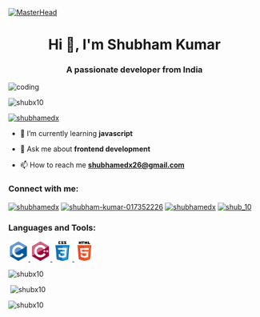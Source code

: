 [![MasterHead](https://images.hdqwalls.com/wallpapers/programming-world-map-on.jpg)](https://Shubx10.io)
<h1 align="center">Hi 👋, I'm Shubham Kumar</h1>
<h3 align="center">A passionate developer from India</h3>
<img alt="coding" src="https://64.media.tumblr.com/2d0af9c90d1b1107313cc20bda01548a/tumblr_outwxnanpp1u79o2lo1_1280.gifv" width="1500" height="500">

<p align="left"> <img src="https://komarev.com/ghpvc/?username=shubx10&label=Profile%20views&color=0e75b6&style=flat" alt="shubx10" /> </p>

<p align="left"> <a href="https://twitter.com/shubhamedx" target="blank"><img src="https://img.shields.io/twitter/follow/shubhamedx?logo=twitter&style=for-the-badge" alt="shubhamedx" /></a> </p>

- 🌱 I’m currently learning **javascript**

- 💬 Ask me about **frontend development**

- 📫 How to reach me **shubhamedx26@gmail.com**

<h3 align="left">Connect with me:</h3>
<p align="left">
<a href="https://twitter.com/shubhamedx" target="blank"><img align="center" src="https://raw.githubusercontent.com/rahuldkjain/github-profile-readme-generator/master/src/images/icons/Social/twitter.svg" alt="shubhamedx" height="30" width="40" /></a>
<a href="https://linkedin.com/in/shubham-kumar-017352226" target="blank"><img align="center" src="https://raw.githubusercontent.com/rahuldkjain/github-profile-readme-generator/master/src/images/icons/Social/linked-in-alt.svg" alt="shubham-kumar-017352226" height="30" width="40" /></a>
<a href="https://instagram.com/shubhamedx" target="blank"><img align="center" src="https://raw.githubusercontent.com/rahuldkjain/github-profile-readme-generator/master/src/images/icons/Social/instagram.svg" alt="shubhamedx" height="30" width="40" /></a>
<a href="https://www.codechef.com/users/shub_10" target="blank"><img align="center" src="https://cdn.jsdelivr.net/npm/simple-icons@3.1.0/icons/codechef.svg" alt="shub_10" height="30" width="40" /></a>
</p>

<h3 align="left">Languages and Tools:</h3>
<p align="left"> <a href="https://www.cprogramming.com/" target="_blank" rel="noreferrer"> <img src="https://raw.githubusercontent.com/devicons/devicon/master/icons/c/c-original.svg" alt="c" width="40" height="40"/> </a> <a href="https://www.w3schools.com/cpp/" target="_blank" rel="noreferrer"> <img src="https://raw.githubusercontent.com/devicons/devicon/master/icons/cplusplus/cplusplus-original.svg" alt="cplusplus" width="40" height="40"/> </a> <a href="https://www.w3schools.com/css/" target="_blank" rel="noreferrer"> <img src="https://raw.githubusercontent.com/devicons/devicon/master/icons/css3/css3-original-wordmark.svg" alt="css3" width="40" height="40"/> </a> <a href="https://www.w3.org/html/" target="_blank" rel="noreferrer"> <img src="https://raw.githubusercontent.com/devicons/devicon/master/icons/html5/html5-original-wordmark.svg" alt="html5" width="40" height="40"/> </a> </p>

<p><img src="https://github-readme-streak-stats.herokuapp.com?user=Shubx10&theme=tokyonight&date_format=M%20j%5B%2C%20Y%5D" alt="shubx10"></p>

<p>&nbsp;<img src="https://github-readme-stats.vercel.app/api/top-langs?username=shubx10&theme=tokyonight&show_icons=true&locale=en&layout=compact" alt="shubx10"></p>

<p><img src="https://github-readme-stats.vercel.app/api?username=shubx10&theme=tokyonight&show_icons=true&locale=en" alt="shubx10"></p>







